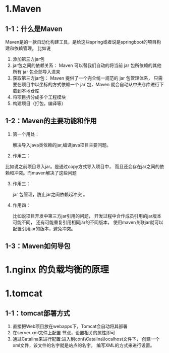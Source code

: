<!--
 * @Author: 孙浩然
 * @Date: 2020-09-25 19:21:58
 * @LastEditors: 孙浩然
 * @LastEditTime: 2020-10-09 18:27:57
 * @FilePath: \docs\4.interview\工具.md
 * @博客地址: 个人博客，如果各位客官觉得不错，请点个赞，谢谢。[地址](https://codefool0307.github.io/Java-Point/#/)，如对源码有异议请在我的博客中提问
-->
# 1.Maven

## 1-1：什么是Maven

Maven是的一款自动化构建工具，是给这些spring或者说是springboot的项目构建和依赖管理。
比如说
1. 添加第三方jar包
2. jar包之间的依赖关系： 
   Maven 可以替我们自动的将当前 jar 包所依赖的其他所有 jar 包全部导入进来
3. 获取第三方jar包： 
   Maven 提供了一个完全统一规范的 jar 包管理体系，
  只需要在项目中以坐标的方式依赖一个 jar 包，Maven 就会自动从中央仓库进行下载到本地仓库
4. 将项目拆分成多个工程模块
5. 构建项目（打包，编译等）


## 1-2：Maven的主要功能和作用

1. 第一个用处：

   解决导入java类依赖的jar,编译java项目主要问题。
   
2. 作用二：

  比如说之前项目导入jar。是通过copy方式导入项目中，
  而且还会存在jar之间的依赖和冲突。而maven解决了这些问题

3. 作用三：

   jar 包管理，防止jar之间依赖起冲突 。

4. 作用四：

   比如说项目开发中第三方jar引用的问题，
   开发过程中合作成员引用的jar版本可能不同，
   还有可能重复引用相同jar的不同版本，
   使用maven关联jar就可以配置引用jar的版本，避免冲突。

## 1-3：Maven如何导包
   
# 1.nginx 的负载均衡的原理


# 1.tomcat

## 1-1：tomcat部署方式

1. 直接把Web项目放在webapps下，Tomcat会自动将其部署
2. 在server.xml文件上配置 <Context>节点，设置相关的属性即可
3. 通过Catalina来进行配置:进入到conf\Catalina\localhost文件下，
   创建一个xml文件，该文件的名字就是站点的名字。
   编写XML的方式来进行设置。


